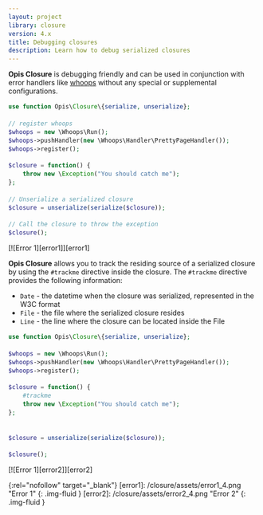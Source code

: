 ```yaml
---
layout: project
library: closure
version: 4.x
title: Debugging closures
description: Learn how to debug serialized closures
---
```


**Opis Closure** is debugging friendly and can be used in conjunction with 
error handlers like [whoops] without any special or supplemental configurations. 

```php
use function Opis\Closure\{serialize, unserialize};

// register whoops
$whoops = new \Whoops\Run();
$whoops->pushHandler(new \Whoops\Handler\PrettyPageHandler());
$whoops->register();

$closure = function() {
    throw new \Exception("You should catch me");
};

// Unserialize a serialized closure
$closure = unserialize(serialize($closure));

// Call the closure to throw the exception
$closure();
```

[![Error 1][error1]][error1]

**Opis Closure** allows you to track the residing
source of a serialized closure by using the `#trackme` directive inside the closure. 
The `#trackme` directive provides the following information: 

- `Date` - the datetime when the closure was serialized, represented in the W3C format
- `File` - the file where the serialized closure resides
- `Line` - the line where the closure can be located inside the File

```php
use function Opis\Closure\{serialize, unserialize};

$whoops = new \Whoops\Run();
$whoops->pushHandler(new \Whoops\Handler\PrettyPageHandler());
$whoops->register();

$closure = function() {
    #trackme
    throw new \Exception("You should catch me");
};


$closure = unserialize(serialize($closure));

$closure();
```

[![Error 1][error2]][error2]

[whoops]: https://github.com/filp/whoops "Whoops"
{:rel="nofollow" target="_blank"}
[error1]: /closure/assets/error1_4.png "Error 1" 
{: .img-fluid }
[error2]: /closure/assets/error2_4.png "Error 2" 
{: .img-fluid }

